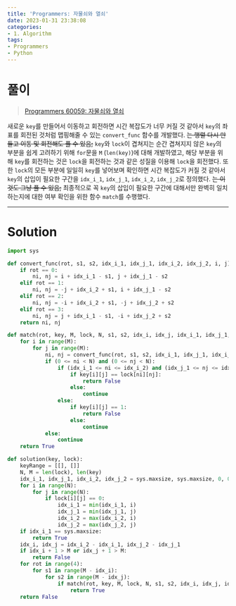 ```yaml
---
title: 'Programmers: 자물쇠와 열쇠'
date: 2023-01-31 23:38:08
categories:
- 1. Algorithm
tags:
- Programmers
- Python
---
```

# 풀이

> [Programmers 60059: 자물쇠와 열쇠](https://school.programmers.co.kr/learn/courses/30/lessons/60059)

새로운 `key`를 만들어서 이동하고 회전하면 시간 복잡도가 너무 커질 것 같아서 `key`의 좌표를 회전된 것처럼 맵핑해줄 수 있는 `convert_func` 함수를 개발했다. ~~는 행렬 다시 만들고 이동 및 회전해도 풀 수 있음;~~
`key`와 `lock`이 겹쳐지는 순간 겹쳐지지 않은 `key`의 부분을 쉽게 고려하기 위해 `for`문을 `M` (`len(key)`)에 대해 개발하였고, 해당 부분을 위해 `key`를 회전하는 것은 `lock`을 회전하는 것과 같은 성질을 이용해 `lock`을 회전했다.
또한 `lock`의 모든 부분에 일일히 `key`를 넣어보며 확인하면 시간 복잡도가 커질 것 같아서 `key`의 삽입이 필요한 구간을 `idx_i_1`, `idx_j_1`, `idx_i_2`, `idx_j_2`로 정의했다. ~~는 이것도 그냥 풀 수 있음;~~
최종적으로 꼭 `key`의 삽입이 필요한 구간에 대해서만 완벽히 일치하는지에 대한 여부 확인을 위한 함수 `match`를 수행했다.

<!-- More -->

---

# Solution

~~~python
import sys

def convert_func(rot, s1, s2, idx_i_1, idx_j_1, idx_i_2, idx_j_2, i, j):
    if rot == 0:
        ni, nj = i + idx_i_1 - s1, j + idx_j_1 - s2
    elif rot == 1:
        ni, nj = -j + idx_i_2 + s1, i + idx_j_1 - s2
    elif rot == 2:
        ni, nj = -i + idx_i_2 + s1, -j + idx_j_2 + s2
    elif rot == 3:
        ni, nj = j + idx_i_1 - s1, -i + idx_j_2 + s2
    return ni, nj

def match(rot, key, M, lock, N, s1, s2, idx_i, idx_j, idx_i_1, idx_j_1, idx_i_2, idx_j_2):
    for i in range(M):
        for j in range(M):
            ni, nj = convert_func(rot, s1, s2, idx_i_1, idx_j_1, idx_i_2, idx_j_2, i, j)
            if (0 <= ni < N) and (0 <= nj < N):
                if (idx_i_1 <= ni <= idx_i_2) and (idx_j_1 <= nj <= idx_j_2):
                    if key[i][j] == lock[ni][nj]:
                        return False
                    else:
                        continue
                else:
                    if key[i][j] == 1:
                        return False
                    else:
                        continue
            else:
                continue
    return True

def solution(key, lock):
    keyRange = [[], []]
    N, M = len(lock), len(key)
    idx_i_1, idx_j_1, idx_i_2, idx_j_2 = sys.maxsize, sys.maxsize, 0, 0
    for i in range(N):
        for j in range(N):
            if lock[i][j] == 0:
                idx_i_1 = min(idx_i_1, i)
                idx_j_1 = min(idx_j_1, j)
                idx_i_2 = max(idx_i_2, i)
                idx_j_2 = max(idx_j_2, j)
    if idx_i_1 == sys.maxsize:
        return True
    idx_i, idx_j = idx_i_2 - idx_i_1, idx_j_2 - idx_j_1
    if idx_i + 1 > M or idx_j + 1 > M:
        return False
    for rot in range(4):
        for s1 in range(M - idx_i):
            for s2 in range(M - idx_j):
                if match(rot, key, M, lock, N, s1, s2, idx_i, idx_j, idx_i_1, idx_j_1, idx_i_2, idx_j_2):
                    return True
    return False
~~~